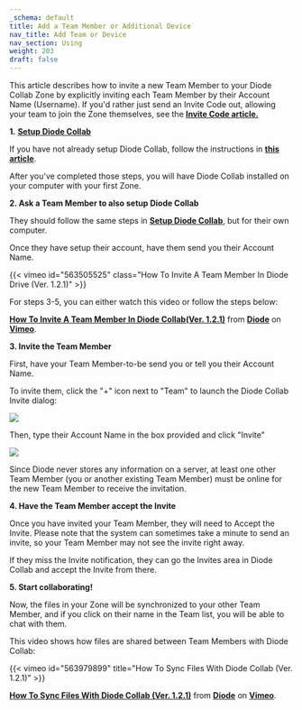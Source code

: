 ```yaml
---
_schema: default
title: Add a Team Member or Additional Device
nav_title: Add Team or Device
nav_section: Using
weight: 203
draft: false
---
```

This article describes how to invite a new Team Member to your Diode Collab Zone by explicitly inviting each Team Member by their Account Name (Username). If you'd rather just send an Invite Code out, allowing your team to join the Zone themselves, see the <a href="https://app.docs.diode.io/docs/using/invite-codes/" target="_blank" rel="noopener"><strong>Invite Code article.</strong></a>

**1\.** <a href="https://app.docs.diode.io/docs/" target="_blank" rel="noopener"><strong>Setup Diode Collab</strong></a>

If you have not already setup Diode Collab, follow the instructions in <a href="https://app.docs.diode.io/docs/" target="_blank" rel="noopener"><strong>this article</strong></a>.

After you've completed those steps, you will have Diode Collab installed on your computer with your first Zone.

**2\. Ask a Team Member to also setup Diode Collab**

They should follow the same steps in <a href="https://app.docs.diode.io/docs/" target="_blank" rel="noopener"><strong>Setup Diode Collab</strong></a>, but for their own computer.

Once they have setup their account, have them send you their Account Name.

{{< vimeo id="563505525" class="How To Invite A Team Member In Diode Drive (Ver. 1.2.1)" >}}

For steps 3-5, you can either watch this video or follow the steps below:

[**How To Invite A Team Member In Diode Collab(Ver. 1.2.1)**](https://vimeo.com/562684103) from [**Diode**](https://vimeo.com/diodechain) on [**Vimeo**](https://vimeo.com/).

**3\. Invite the Team Member**

First, have your Team Member-to-be send you or tell you their Account Name.

To invite them, click the "+" icon next to "Team" to launch the Diode Collab Invite dialog:

![](/uploads/image-51.png)

Then, type their Account Name in the box provided and click "Invite"

![](/uploads/image-52.png)

Since Diode never stores any information on a server, at least one other Team Member (you or another existing Team Member) must be online for the new Team Member to receive the invitation.

**4\. Have the Team Member accept the Invite**

Once you have invited your Team Member, they will need to Accept the Invite. Please note that the system can sometimes take a minute to send an invite, so your Team Member may not see the invite right away.

If they miss the Invite notification, they can go the Invites area in Diode Collab and accept the Invite from there.

**5\. Start collaborating!**

Now, the files in your Zone will be synchronized to your other Team Member, and if you click on their name in the Team list, you will be able to chat with them.

This video shows how files are shared between Team Members with Diode Collab:

{{< vimeo id="563979899" title="How To Sync Files With Diode Collab (Ver. 1.2.1)" >}}

[**How To Sync Files With Diode Collab (Ver. 1.2.1)**](https://vimeo.com/562684103) from [**Diode**](https://vimeo.com/diodechain) on [**Vimeo**](https://vimeo.com/).

&nbsp;